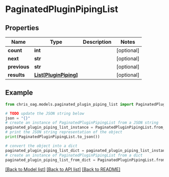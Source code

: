 # PaginatedPluginPipingList


## Properties

Name | Type | Description | Notes
------------ | ------------- | ------------- | -------------
**count** | **int** |  | [optional] 
**next** | **str** |  | [optional] 
**previous** | **str** |  | [optional] 
**results** | [**List[PluginPiping]**](PluginPiping.md) |  | [optional] 

## Example

```python
from chris_oag.models.paginated_plugin_piping_list import PaginatedPluginPipingList

# TODO update the JSON string below
json = "{}"
# create an instance of PaginatedPluginPipingList from a JSON string
paginated_plugin_piping_list_instance = PaginatedPluginPipingList.from_json(json)
# print the JSON string representation of the object
print(PaginatedPluginPipingList.to_json())

# convert the object into a dict
paginated_plugin_piping_list_dict = paginated_plugin_piping_list_instance.to_dict()
# create an instance of PaginatedPluginPipingList from a dict
paginated_plugin_piping_list_from_dict = PaginatedPluginPipingList.from_dict(paginated_plugin_piping_list_dict)
```
[[Back to Model list]](../README.md#documentation-for-models) [[Back to API list]](../README.md#documentation-for-api-endpoints) [[Back to README]](../README.md)


